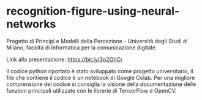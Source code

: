 # recognition-figure-using-neural-networks
Progetto di Principi e Modelli della Percezione - Università degli Studi di Milano, facoltà di Informatica per la comunicazione digitale

Link alla presentazione: https://bit.ly/3o2OhCr

Il codice python riportato è stato sviluppato come progetto universitario, il file che contiene il codice è un notebook di Google Colab. Per una migliore comprensione del codice si consiglia la visione della documentazione delle funzioni principali utilizzate con le librerie di TensorFlow e OpenCV.
